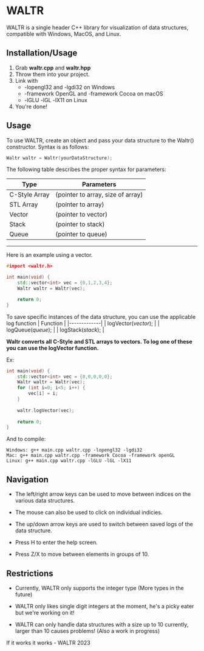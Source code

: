 # WALTR

WALTR is a single header C++ library for visualization of data structures, compatible with Windows, MacOS, and Linux.

## Installation/Usage

1. Grab  **waltr.cpp** and **waltr.hpp**
2. Throw them into your project.
3. Link with
    - -lopengl32 and -lgdi32 on Windows
    - -framework OpenGL and -framework Cocoa on macOS
    - -lGLU -lGL -lX11 on Linux
4. You're done!

## Usage

To use WALTR, create an object and pass your data structure to the Waltr() constructor. Syntax is as follows:

```C++
Waltr waltr = Waltr(yourDataStructure);
```

The following table describes the proper syntax for parameters:

| Type     | Parameters |
| ----------- | ----------- |
| C-Style Array      | (pointer to array, size of array)     |
| STL Array   | (pointer to array)        |
| Vector      | (pointer to vector)     |
| Stack   | (pointer to stack)        |
| Queue   | (pointer to queue)        |
------

Here is an example using a vector.

```C++
#import <waltr.h>

int main(void) {
	std::vector<int> vec = {0,1,2,3,4};
	Waltr waltr = Waltr(vec);

	return 0;
}
```
To save specific instances of the data structure, you can use the applicable log function
| Function |
|-------------|
| logVector(*vector*); |
| logQueue(*queue*); |
| logStack(*stack*); |

**Waltr converts all C-Style and STL arrays to vectors. To log one of these you can use the logVector function.**

Ex:
```C++
int main(void) {
	std::vector<int> vec = {0,0,0,0,0};
	Waltr waltr = Waltr(vec);
	for (int i=0; i<5; i++) {
		vec[i] = i;
	}
	
	waltr.logVector(vec);
	
	return 0;
}
```


And to compile:

```
Windows: g++ main.cpp waltr.cpp -lopengl32 -lgdi32
Mac: g++ main.cpp waltr.cpp -framework Cocoa -framework openGL
Linux: g++ main.cpp waltr.cpp -lGLU -lGL -lX11
```
## Navigation

- The left/right arrow keys can be used to move between indices on the various data structures.

- The mouse can also be used to click on individual indicies.

- The up/down arrow keys are used to switch between saved logs of the data structure.

- Press H to enter the help screen.

- Press Z/X to move between elements in groups of 10.

## Restrictions

- Currently, WALTR only supports the integer type (More types in the future)

- WALTR only likes single digit integers at the moment, he's a picky eater but we're working on it!

- WALTR can only handle data structures with a size up to 10 currently, larger than 10 causes problems! (Also a work in progress)



If it works it works - WALTR 2023